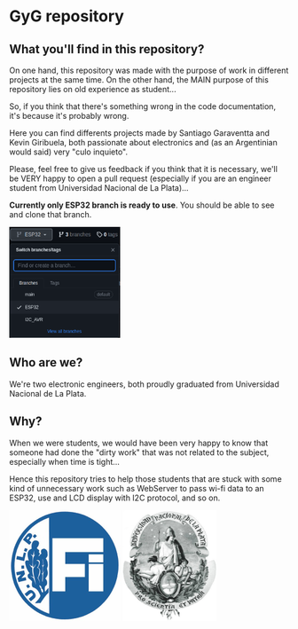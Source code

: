 # GyG repository
## What you'll find in this repository? 
On one hand, this repository was made with the purpose of work in different projects at the same time. On the other hand, the MAIN purpose of this repository lies on old experience as student...

So, if you think that there's something wrong in the code documentation, it's because it's probably wrong.

Here you can find differents projects made by Santiago Garaventta and Kevin Giribuela, both passionate about electronics and (as an Argentinian would said) very "culo inquieto".

Please, feel free to give us feedback if you think that it is necessary, we'll be VERY happy to open a pull request (especially if you are an engineer student from Universidad Nacional de La Plata)...


**Currently only ESP32 branch is ready to use**. You should be able to see and clone that branch.

<img src="images/branches.png"  width="200" height="200">

## Who are we?
We're two electronic engineers, both proudly graduated from Universidad Nacional de La Plata.

## Why?
When we were students, we would have been very happy to know that someone had done the "dirty work" that was not related to the subject, especially when time is tight... 

Hence this repository tries to help those students that are stuck with some kind of unnecessary work such as WebServer to pass wi-fi data to an ESP32, use and LCD display with I2C protocol, and so on.

<img src="images/logo_fi.jpg"  width="200" height="200"> <img src="images/logo_unlp.jpg"  width="170" height="200">
